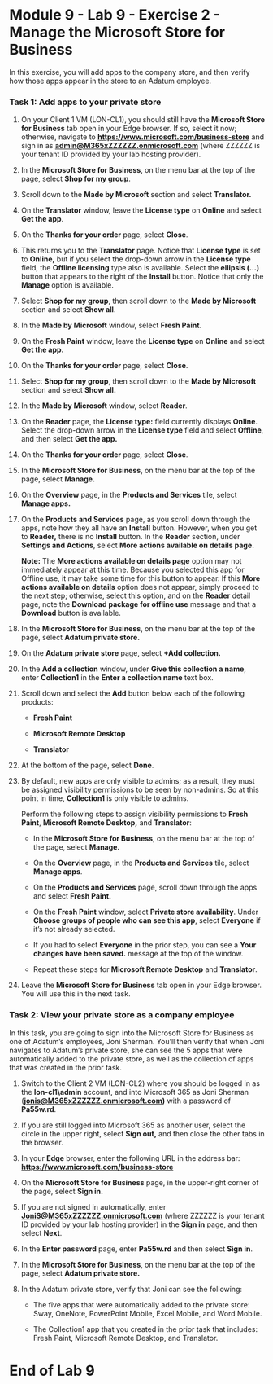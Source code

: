 # Module 9 - Lab 9 - Exercise 2 - Manage the Microsoft Store for Business


In this exercise, you will add apps to the company store, and then verify how those apps appear in the store to an Adatum employee.

### Task 1: Add apps to your private store 

1. On your Client 1 VM (LON-CL1), you should still have the **Microsoft Store for Business** tab open in your Edge browser. If so, select it now; otherwise, navigate to **https://www.microsoft.com/business-store** and sign in as **admin@M365xZZZZZZ.onmicrosoft.com** (where ZZZZZZ is your tenant ID provided by your lab hosting provider).

2. In the **Microsoft Store for Business**, on the menu bar at the top of the page, select **Shop for my group**. 

3. Scroll down to the **Made by Microsoft** section and select **Translator.**

4. On the **Translator** window, leave the **License type** on **Online** and select **Get the app**. 

5. On the **Thanks for your order** page, select **Close**. 

6. This returns you to the **Translator** page. Notice that **License type** is set to **Online,** but if you select the drop-down arrow in the **License type** field, the **Offline licensing** type also is available. Select the **ellipsis (…)** button that appears to the right of the **Install** button. Notice that only the **Manage** option is available. 

7. Select **Shop for my group**, then scroll down to the **Made by Microsoft** section and select **Show all**.

8. In the **Made by Microsoft** window, select **Fresh Paint.**

9. On the **Fresh Paint** window, leave the **License type** on **Online** and select **Get the app.**

10. On the **Thanks for your order** page, select **Close**. 

11. Select **Shop for my group**, then scroll down to the **Made by Microsoft** section and select **Show all.**

12. In the **Made by Microsoft** window, select **Reader**. 

13. On the **Reader** page, the **License type:** field currently displays **Online**. Select the drop-down arrow in the **License type** field and select **Offline**, and then select **Get the app.**

14. On the **Thanks for your order** page, select **Close**. 

15. In the **Microsoft Store for Business**, on the menu bar at the top of the page, select **Manage.**

16. On the **Overview** page, in the **Products and Services** tile, select **Manage apps.**

17. On the **Products and Services** page, as you scroll down through the apps, note how they all have an **Install** button. However, when you get to **Reader,** there is no **Install** button. In the **Reader** section, under **Settings and Actions**, select **More actions available on details page.**  <br/>

	‎**Note:** The **More actions available on details page** option may not immediately appear at this time. Because you selected this app for Offline use, it may take some time for this button to appear. If this **More actions available on details** option does not appear, simply proceed to the next step; otherwise, select this option, and on the **Reader** detail page, note the **Download package for offline use** message and that a **Download** button is available.

18. In the **Microsoft Store for Business**, on the menu bar at the top of the page, select **Adatum private store.** 

19. On the **Adatum private store** page, select **+Add collection.**

20. In the **Add a collection** window, under **Give this collection a name**, enter **Collection1** in the **Enter a collection name** text box. 

21. Scroll down and select the **Add** button below each of the following products: 

	- **Fresh Paint**

	- **Microsoft Remote Desktop**

	- **Translator** 

22. At the bottom of the page, select **Done**. 

23. By default, new apps are only visible to admins; as a result, they must be assigned visibility permissions to be seen by non-admins. So at this point in time, **Collection1** is only visible to admins.   <br/>

	Perform the following steps to assign visibility permissions to **Fresh Paint**, **Microsoft Remote Desktop,** and **Translator**:

	- In the **Microsoft Store for Business**, on the menu bar at the top of the page, select **Manage.**

	- On the **Overview** page, in the **Products and Services** tile, select **Manage apps**.

	- On the **Products and Services** page, scroll down through the apps and select **Fresh Paint.**

	- On the **Fresh Paint** window, select **Private store availability**. Under **Choose groups of people who can see this app**, select **Everyone** if it’s not already selected.

	- If you had to select **Everyone** in the prior step, you can see a **Your changes have been saved.** message at the top of the window.

	- Repeat these steps for **Microsoft Remote Desktop** and **Translator**.

24. Leave the **Microsoft Store for Business** tab open in your Edge browser. You will use this in the next task. 


### Task 2: View your private store as a company employee 

In this task, you are going to sign into the Microsoft Store for Business as one of Adatum’s employees, Joni Sherman. You’ll then verify that when Joni navigates to Adatum’s private store, she can see the 5 apps that were automatically added to the private store, as well as the collection of apps that was created in the prior task. 

1. Switch to the Client 2 VM (LON-CL2) where you should be logged in as the **lon-cl1\admin** account, and into Microsoft 365 as Joni Sherman (**jonis@M365xZZZZZZ.onmicrosoft.com)** with a password of **Pa55w.rd**.

2. If you are still logged into Microsoft 365 as another user, select the circle in the upper right, select **Sign out,** and then close the other tabs in the browser. 

3. In your **Edge** browser, enter the following URL in the address bar: **https://www.microsoft.com/business-store**

4. On the **Microsoft Store for Business** page, in the upper-right corner of the page, select **Sign in.** 

5. If you are not signed in automatically, enter **JoniS@M365xZZZZZZ.onmicrosoft.com** (where ZZZZZZ is your tenant ID provided by your lab hosting provider) in the **Sign in** page, and then select **Next**.

6. In the **Enter password** page, enter **Pa55w.rd** and then select **Sign in**.

7. In the **Microsoft Store for Business**, on the menu bar at the top of the page, select **Adatum private store.**

8. In the Adatum private store, verify that Joni can see the following: 

	- The five apps that were automatically added to the private store: Sway, OneNote, PowerPoint Mobile, Excel Mobile, and Word Mobile.

	- The Collection1 app that you created in the prior task that includes: Fresh Paint, Microsoft Remote Desktop, and Translator.


# End of Lab 9
